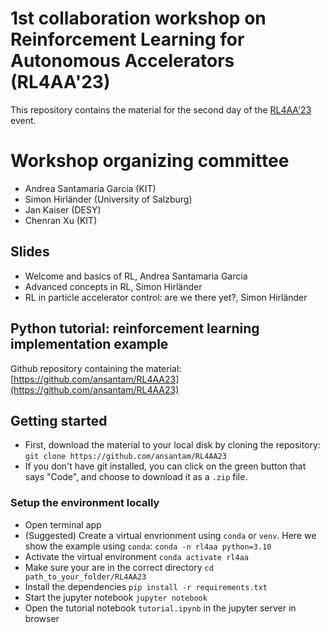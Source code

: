 # 1st collaboration workshop on Reinforcement Learning for Autonomous Accelerators (RL4AA'23)

This repository contains the material for the second day of the [RL4AA'23](https://indico.scc.kit.edu/event/3280/overview) event.

# Workshop organizing committee

- Andrea Santamaria Garcia (KIT)
- Simon Hirländer (University of Salzburg)
- Jan Kaiser (DESY)
- Chenran Xu (KIT)

## Slides

- Welcome and basics of RL, Andrea Santamaria Garcia
- Advanced concepts in RL, Simon Hirländer
- RL in particle accelerator control: are we there yet?, Simon Hirländer

## Python tutorial: reinforcement learning implementation example

Github repository containing the material: [https://github.com/ansantam/RL4AA23](https://github.com/ansantam/RL4AA23)

## Getting started

- First, download the material to your local disk by cloning the repository:
`git clone https://github.com/ansantam/RL4AA23`
- If you don't have git installed, you can click on the green button that says "Code", and choose to download it as a `.zip` file.

### Setup the environment locally

- Open terminal app
- (Suggested) Create a virtual envrionment using `conda` or `venv`. Here we show the example using `conda`: `conda -n rl4aa python=3.10`
- Activate the virtual environment `conda activate rl4aa`
- Make sure your are in the correct directory `cd path_to_your_folder/RL4AA23`
- Install the dependencies `pip install -r requirements.txt`
- Start the jupyter notebook `jupyter notebook`
- Open the tutorial notebook `tutorial.ipynb` in the jupyter server in browser
